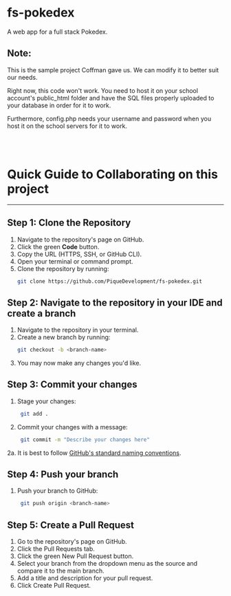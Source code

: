# fs-pokedex
A web app for a full stack Pokedex.

## Note:
This is the sample project Coffman gave us. We can modify it to better suit our needs.

Right now, this code won't work. You need to host it on your school account's public_html folder and have the SQL files properly uploaded to your database in order for it to work.

Furthermore, config.php needs your username and password when you host it on the school servers for it to work.

<br>
<br>

# Quick Guide to Collaborating on this project
---

## Step 1: Clone the Repository
1. Navigate to the repository's page on GitHub.
2. Click the green **Code** button.
3. Copy the URL (HTTPS, SSH, or GitHub CLI).
4. Open your terminal or command prompt.
5. Clone the repository by running:
   ```bash
   git clone https://github.com/PiqueDevelopment/fs-pokedex.git

## Step 2: Navigate to the repository in your IDE and create a branch
1. Navigate to the repository in your terminal.
2. Create a new branch by running:
   ```bash
   git checkout -b <branch-name>
3. You may now make any changes you'd like.
   
## Step 3: Commit your changes
1. Stage your changes:
   ```bash
    git add .
2. Commit your changes with a message:
   ```bash
    git commit -m "Describe your changes here"
2a. It is best to follow [GitHub's standard naming conventions](https://gist.github.com/qoomon/5dfcdf8eec66a051ecd85625518cfd13).

## Step 4: Push your branch
1. Push your branch to GitHub:
   ```bash
    git push origin <branch-name>

## Step 5: Create a Pull Request
1. Go to the repository's page on GitHub.
2. Click the Pull Requests tab.
3. Click the green New Pull Request button.
4. Select your branch from the dropdown menu as the source and compare it to the main branch.
5. Add a title and description for your pull request.
6. Click Create Pull Request.
